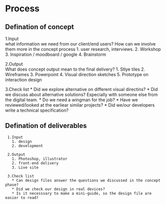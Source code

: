 # Process
  ## Defination of concept
  1.Input  
    what information we need from our client/end users? How can we involve them more in the concept process
    1. user research, interviews.
    2. Workshop
    3. Inspiration / moodboard / google
    4. Brainstorm

  2.Output  
    What does concept output mean to the final delivery?
    1. Stlye tiles
    2. Wireframes
    3. Powerpoint
    4. Visual direction sketches
    5. Prototype on interaction design

  3.Check list
    * Did we explore alternative on different visual directins?
    * Did we discuss about alternative solutions? Especially with someone else from the digital team.
    * Do we need a wingman for the job?
    * Have we reviewed/looked at the earliear similar projects?
    * Did we/our developers write a technical specification?

  ## Defination of deliverables

     1.Input
       1. design
       2. development

     2.Output
       1. Photoshop, illustrator
       2. front-end delivery
       3. Live site

     3.Check list
       * Can design files answer the questions we discussed in the concept phase?
       * Did we check our design in real devices?
       * Is it necesssary to make a mini-guide, so the design file are easier to read?
